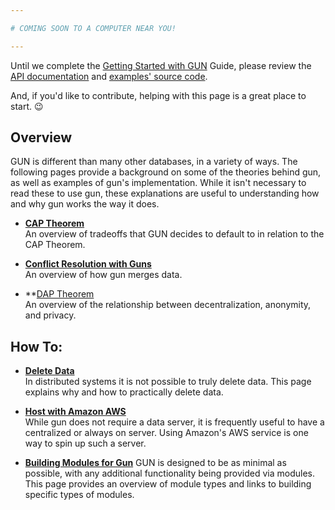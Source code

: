 ```yaml
---

# COMING SOON TO A COMPUTER NEAR YOU!

--- 
```


Until we complete the [Getting Started with GUN](getting-started-(v0.3.x)) Guide, please review the [API documentation](API-(v0.2.x)) and [examples' source code](../gun/blob/master/examples).

And, if you'd like to contribute, helping with this page is a great place to start. :wink: 

## Overview

GUN is different than many other databases, in a variety of ways.  The following pages provide a background on some of the theories behind gun, as well as examples of gun's implementation.  While it isn't necessary to read these to use gun, these explanations are useful to understanding how and why gun works the way it does.

 - **[CAP Theorem](CAP-Theorem)**  
   An overview of tradeoffs that GUN decides to default to in relation to the CAP Theorem.

 - **[Conflict Resolution with Guns](Conflict-Resolution-with-Guns)**  
   An overview of how gun merges data.

 - **[DAP Theorem](DAP-Theorem)  
   An overview of the relationship between decentralization, anonymity, and privacy.


## How To:
 - **[Delete Data](Delete)**  
   In distributed systems it is not possible to truly delete data.  This page explains why and how to practically delete data.
  
 - **[Host with Amazon AWS](Hosting-with-Amazon-AWS)**  
   While gun does not require a data server, it is frequently useful to have a centralized or always on server.  Using Amazon's AWS service is one way to spin up such a server.

 - **[Building Modules for Gun](Building-Modules-for-Gun)**
   GUN is designed to be as minimal as possible, with any additional functionality being provided via modules. This page provides an overview of module types and links to building specific types of modules.